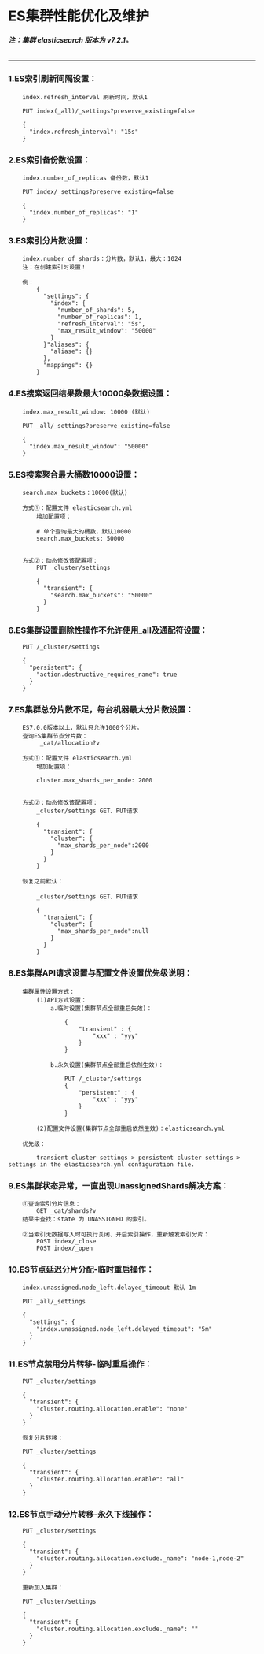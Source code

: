# ES集群性能优化及维护
###### **注：集群 elasticsearch 版本为 v7.2.1。**
---
### 1.ES索引刷新间隔设置：
		index.refresh_interval 刷新时间，默认1
		
		PUT index(_all)/_settings?preserve_existing=false

		{
		  "index.refresh_interval": "15s"
		}


### 2.ES索引备份数设置：
		index.number_of_replicas 备份数，默认1

		PUT index/_settings?preserve_existing=false

		{
		  "index.number_of_replicas": "1"
		}

### 3.ES索引分片数设置：
		index.number_of_shards：分片数，默认1，最大：1024
		注：在创建索引时设置！

		例：
			{
			  "settings": {
			    "index": {
			      "number_of_shards": 5,
			      "number_of_replicas": 1,
			      "refresh_interval": "5s",
			      "max_result_window": "50000"
			    }
			  }"aliases": {
			    "aliase": {}
			  },
			  "mappings": {}
			}

### 4.ES搜索返回结果数最大10000条数据设置：
		index.max_result_window: 10000 (默认)

		PUT _all/_settings?preserve_existing=false

		{
		  "index.max_result_window": "50000"
		}

### 5.ES搜索聚合最大桶数10000设置：
		search.max_buckets：10000(默认)

		方式①：配置文件 elasticsearch.yml
			增加配置项：

			# 单个查询最大的桶数，默认10000
			search.max_buckets: 50000


		方式②：动态修改该配置项：
			PUT _cluster/settings

			{
			  "transient": {
			    "search.max_buckets": "50000"
			  }
			}

### 6.ES集群设置删除性操作不允许使用_all及通配符设置：
	
		PUT /_cluster/settings

		{
		  "persistent": {
		    "action.destructive_requires_name": true
		  }
		}

### 7.ES集群总分片数不足，每台机器最大分片数设置：
		ES7.0.0版本以上，默认只允许1000个分片。
		查询ES集群节点分片数：  
			 _cat/allocation?v

		方式①：配置文件 elasticsearch.yml
			增加配置项：

			cluster.max_shards_per_node: 2000


		方式②：动态修改该配置项：
			_cluster/settings GET、PUT请求

			{
			  "transient": {
			    "cluster": {
			      "max_shards_per_node":2000
			    }
			  }
			}

		恢复之前默认：

			_cluster/settings GET、PUT请求

			{
			  "transient": {
			    "cluster": {
			      "max_shards_per_node":null
			    }
			  }
			}

### 8.ES集群API请求设置与配置文件设置优先级说明：
		集群属性设置方式：
			(1)API方式设置：
				a.临时设置(集群节点全部重启失效)：

					{
					    "transient" : {
					        "xxx" : "yyy"
					    }
					}

				b.永久设置(集群节点全部重启依然生效)：

					PUT /_cluster/settings
					{
					    "persistent" : {
					        "xxx" : "yyy"
					    }
					}

			(2)配置文件设置(集群节点全部重启依然生效)：elasticsearch.yml

		优先级：

			transient cluster settings > persistent cluster settings >	settings in the elasticsearch.yml configuration file.

### 9.ES集群状态异常，一直出现UnassignedShards解决方案：
		
		①查询索引分片信息：
			GET _cat/shards?v
		结果中查找：state 为 UNASSIGNED 的索引。

		②当索引无数据写入时可执行关闭、开启索引操作，重新触发索引分片：
			POST index/_close
			POST index/_open

### 10.ES节点延迟分片分配-临时重启操作：
		index.unassigned.node_left.delayed_timeout 默认 1m

		PUT _all/_settings

		{
		  "settings": {
		    "index.unassigned.node_left.delayed_timeout": "5m"
		  }
		}

### 11.ES节点禁用分片转移-临时重启操作：
	
		PUT _cluster/settings

		{
		  "transient": {
		    "cluster.routing.allocation.enable": "none"
		  }
		}

		恢复分片转移：

		PUT _cluster/settings

		{
		  "transient": {
		    "cluster.routing.allocation.enable": "all"
		  }
		}

### 12.ES节点手动分片转移-永久下线操作：

		PUT _cluster/settings

		{
		  "transient": {
		    "cluster.routing.allocation.exclude._name": "node-1,node-2"
		  }
		}

		重新加入集群：

		PUT _cluster/settings

		{
		  "transient": {
		    "cluster.routing.allocation.exclude._name": ""
		  }
		}
